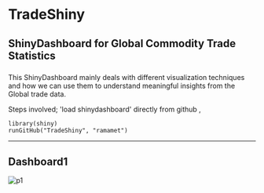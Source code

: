 # TradeShiny
ShinyDashboard for Global Commodity Trade Statistics
----------------
### 
This ShinyDashboard mainly deals with different visualization techniques and how we can use them to understand meaningful insights from the Global trade data. 


Steps involved;
'load shinydashboard' directly from github ,

    library(shiny)
    runGitHub("TradeShiny", "ramamet")

-------------------
## Dashboard1
![p1](https://user-images.githubusercontent.com/16385390/40892882-e4e5f164-679c-11e8-9abe-e72475d6de95.png)
